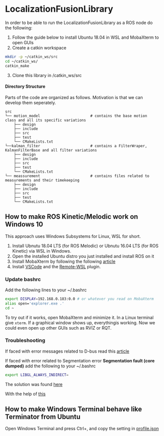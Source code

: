 # LocalizationFusionLibrary
In order to be able to run the LocalizationFusionLibrary as a ROS node do the following:

1. Follow the guide below to install Ubuntu 18.04 in WSL and MobaXterm to open GUIs
2. Create a catkin workspace
```bash
mkdir -p ~/catkin_ws/src
cd ~/catkin_ws/
catkin_make
``` 
3. Clone this library in /catkin_ws/src
#### Directory Structure
Parts of the code are organized as follows. Motivation is that we can develop them seperately.

```
src
└── motion_model                       # contains the base motion class and all its specific variations 
    ├── design                          
    ├── include                         
    ├── src                             
    ├── test                            
    └── CMakeLists.txt                  
└──kalman_filter                       # contains a FilterWraper, KalmanFilterBase and all filter variations
    ├── design                          
    ├── include                         
    ├── src                             
    ├── test                            
    └── CMakeLists.txt                  
└── meassurement                       # contains files related to measurements and their timekeeping
    ├── design                          
    ├── include                         
    ├── src                             
    ├── test                            
    └── CMakeLists.txt    
```
## How to make ROS Kinetic/Melodic work on Windows 10

This approach uses Windows Subsystems for Linux, WSL for short.

1. Install Ubnutu 18.04 LTS (for ROS Melodic) or Ubnutu 16.04 LTS (for ROS Kinetic) via WSL in Windows. 
2. Open the installed Ubuntu distro you just installed and install ROS on it
3. Install MobaXterm by following the following [article](https://medium.com/@lixis630/extra-setup-on-wsl-for-ros-7c539463370a)
4. Install [VSCode](https://code.visualstudio.com/download) and the [Remote-WSL](https://marketplace.visualstudio.com/items?itemName=ms-vscode-remote.remote-wsl) plugin.

### Update bashrc
Add the following lines to your ~/.bashrc

```bash
export DISPLAY=192.168.0.183:0.0 # or whatever you read on MobaXterm
alias open='explorer.exe .'
cd ~ 
```
To try out if it works, open MobaXterm and minimize it. In a Linux terminal give ```xterm```. If a graphical window shows up, everythingis working. Now we could even open up other GUIs such as RVIZ or RQT.

### Troubleshooting
If faced with error messages related to D-bus read this [article](https://x410.dev/cookbook/wsl/setting-up-wsl-for-linux-gui-apps/)

If faced with error related to Segmentation error **Segmentation fault (core dumped)** 
add the following to your ~/.bashrc 
```bash
export LIBGL_ALWAYS_INDIRECT=
```
The solution was found [here](https://github.com/ros-visualization/rviz/issues/1438)

With the help of [this](https://www.digitalocean.com/community/tutorials/how-to-read-and-set-environmental-and-shell-variables-on-a-linux-vps)
 
## How to make Windows Terminal behave like Terminator from Ubuntu
Open Windows Terminal and press Ctrl+, and copy the setting in [profile.json](https://gitlab.iavgroup.local/-/snippets/177)
